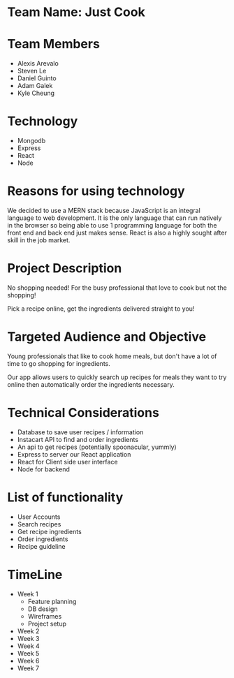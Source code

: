 # Team Name: Just Cook

# Team Members

* Alexis Arevalo
* Steven Le
* Daniel Guinto
* Adam Galek
* Kyle Cheung

# Technology

* Mongodb
* Express
* React
* Node

# Reasons for using technology

We decided to use a MERN stack because JavaScript is an integral language to web development. It is the only language that can run natively in the browser so being able to use 1 programming language for both the front end and back end just makes sense. React is also a highly sought after skill in the job market.

# Project Description

No shopping needed! For the busy professional that love to cook but not the shopping!

Pick a recipe online, get the ingredients delivered straight to you!

# Targeted Audience and Objective

Young professionals that like to cook home meals, but don't have a lot of time to go shopping for ingredients.

Our app allows users to quickly search up recipes for meals they want to try online then automatically order the ingredients necessary.

# Technical Considerations

* Database to save user recipes / information
* Instacart API to find and order ingredients
* An api to get recipes (potentially spoonacular, yummly)
* Express to server our React application
* React for Client side user interface
* Node for backend


# List of functionality

* User Accounts
* Search recipes 
* Get recipe ingredients
* Order ingredients
* Recipe guideline

# TimeLine

* Week 1
   * Feature planning
   * DB design
   * Wireframes
   * Project setup
* Week 2 
* Week 3 
* Week 4
* Week 5
* Week 6
* Week 7


